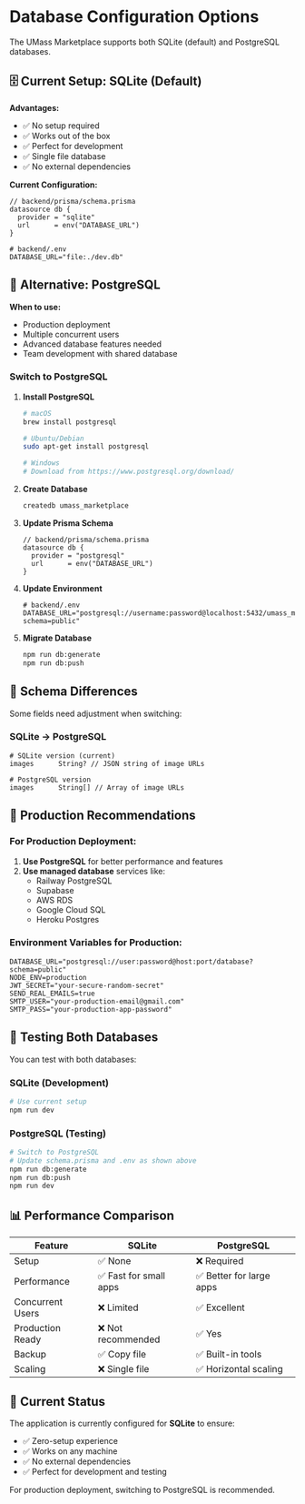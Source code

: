 # Database Configuration Options

The UMass Marketplace supports both SQLite (default) and PostgreSQL databases.

## 🗄️ Current Setup: SQLite (Default)

**Advantages:**
- ✅ No setup required
- ✅ Works out of the box
- ✅ Perfect for development
- ✅ Single file database
- ✅ No external dependencies

**Current Configuration:**
```prisma
// backend/prisma/schema.prisma
datasource db {
  provider = "sqlite"
  url      = env("DATABASE_URL")
}
```

```env
# backend/.env
DATABASE_URL="file:./dev.db"
```

## 🐘 Alternative: PostgreSQL

**When to use:**
- Production deployment
- Multiple concurrent users
- Advanced database features needed
- Team development with shared database

### Switch to PostgreSQL

1. **Install PostgreSQL**
   ```bash
   # macOS
   brew install postgresql
   
   # Ubuntu/Debian
   sudo apt-get install postgresql
   
   # Windows
   # Download from https://www.postgresql.org/download/
   ```

2. **Create Database**
   ```bash
   createdb umass_marketplace
   ```

3. **Update Prisma Schema**
   ```prisma
   // backend/prisma/schema.prisma
   datasource db {
     provider = "postgresql"
     url      = env("DATABASE_URL")
   }
   ```

4. **Update Environment**
   ```env
   # backend/.env
   DATABASE_URL="postgresql://username:password@localhost:5432/umass_marketplace?schema=public"
   ```

5. **Migrate Database**
   ```bash
   npm run db:generate
   npm run db:push
   ```

## 🔄 Schema Differences

Some fields need adjustment when switching:

### SQLite → PostgreSQL
```prisma
# SQLite version (current)
images      String? // JSON string of image URLs

# PostgreSQL version
images      String[] // Array of image URLs
```

## 🚀 Production Recommendations

### For Production Deployment:
1. **Use PostgreSQL** for better performance and features
2. **Use managed database** services like:
   - Railway PostgreSQL
   - Supabase
   - AWS RDS
   - Google Cloud SQL
   - Heroku Postgres

### Environment Variables for Production:
```env
DATABASE_URL="postgresql://user:password@host:port/database?schema=public"
NODE_ENV=production
JWT_SECRET="your-secure-random-secret"
SEND_REAL_EMAILS=true
SMTP_USER="your-production-email@gmail.com"
SMTP_PASS="your-production-app-password"
```

## 🧪 Testing Both Databases

You can test with both databases:

### SQLite (Development)
```bash
# Use current setup
npm run dev
```

### PostgreSQL (Testing)
```bash
# Switch to PostgreSQL
# Update schema.prisma and .env as shown above
npm run db:generate
npm run db:push
npm run dev
```

## 📊 Performance Comparison

| Feature | SQLite | PostgreSQL |
|---------|--------|------------|
| Setup | ✅ None | ❌ Required |
| Performance | ✅ Fast for small apps | ✅ Better for large apps |
| Concurrent Users | ❌ Limited | ✅ Excellent |
| Production Ready | ❌ Not recommended | ✅ Yes |
| Backup | ✅ Copy file | ✅ Built-in tools |
| Scaling | ❌ Single file | ✅ Horizontal scaling |

## 🔧 Current Status

The application is currently configured for **SQLite** to ensure:
- ✅ Zero-setup experience
- ✅ Works on any machine
- ✅ No external dependencies
- ✅ Perfect for development and testing

For production deployment, switching to PostgreSQL is recommended.